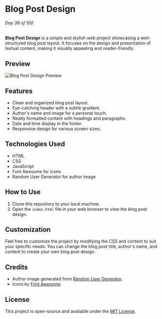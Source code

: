 # Blog Post Design

###### Day 39 of 100

**Blog Post Design** is a simple and stylish web project showcasing a well-structured blog post layout. It focuses on the design and presentation of textual content, making it visually appealing and reader-friendly.

## Preview

![Blog Post Design Preview](preview.png)

## Features

- Clean and organized blog post layout.
- Eye-catching header with a subtle gradient.
- Author's name and image for a personal touch.
- Neatly formatted content with headings and paragraphs.
- Date and time display in the footer.
- Responsive design for various screen sizes.

## Technologies Used

- HTML
- CSS
- JavaScript
- Font Awesome for icons
- Random User Generator for author image

## How to Use

1. Clone this repository to your local machine.
2. Open the `index.html` file in your web browser to view the blog post design.

## Customization

Feel free to customize the project by modifying the CSS and content to suit your specific needs. You can change the blog post title, author's name, and content to create your own blog post design.

## Credits

- Author image generated from [Random User Generator](https://randomuser.me/).
- Icons by [Font Awesome](https://fontawesome.com/).

## License

This project is open-source and available under the [MIT License](LICENSE).
